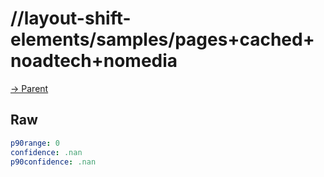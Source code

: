 
# //layout-shift-elements/samples/pages+cached+noadtech+nomedia

[→ Parent](../..)


## Raw


```yaml
p90range: 0
confidence: .nan
p90confidence: .nan

```

